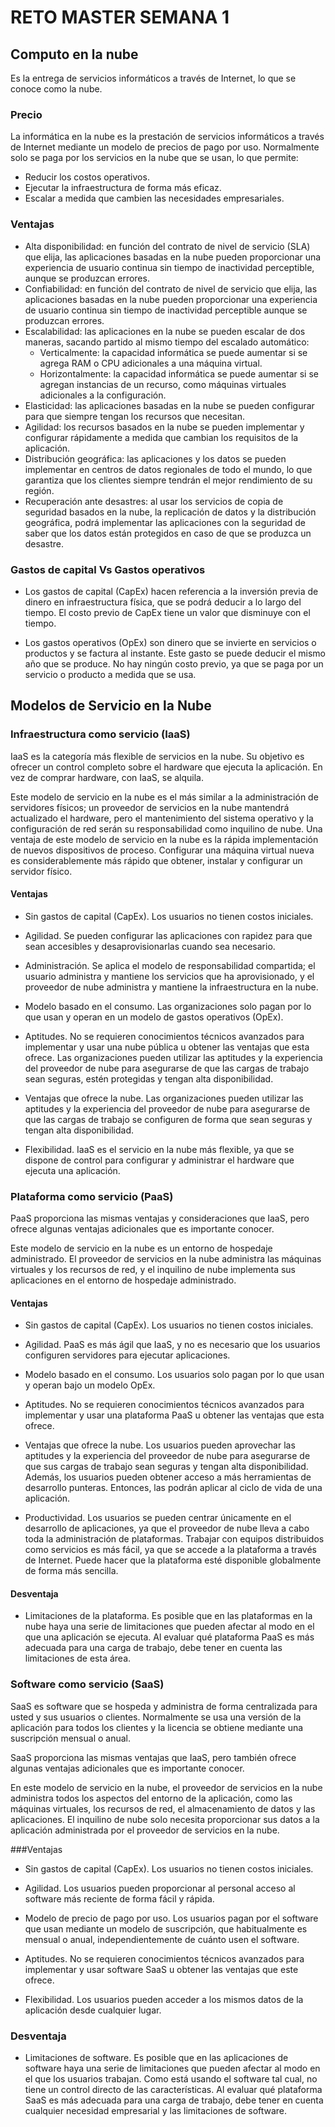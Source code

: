 # RETO MASTER SEMANA 1

## Computo en la nube
Es la entrega de servicios informáticos a través de Internet, lo que se conoce como la nube.

### Precio

La informática en la nube es la prestación de servicios informáticos a través de Internet mediante un modelo de precios de pago por uso. Normalmente solo se paga por los servicios en la nube que se usan, lo que permite:
* Reducir los costos operativos.
* Ejecutar la infraestructura de forma más eficaz.
* Escalar a medida que cambien las necesidades empresariales.


### Ventajas
* Alta disponibilidad: en función del contrato de nivel de servicio (SLA) que elija, las aplicaciones basadas en la nube pueden proporcionar una experiencia de usuario continua sin tiempo de inactividad perceptible, aunque se produzcan errores.
* Confiabilidad: en función del contrato de nivel de servicio que elija, las aplicaciones basadas en la nube pueden proporcionar una experiencia de usuario continua sin tiempo de inactividad perceptible aunque se produzcan errores.
* Escalabilidad: las aplicaciones en la nube se pueden escalar de dos maneras, sacando partido al mismo tiempo del escalado automático:
    * Verticalmente: la capacidad informática se puede aumentar si se agrega RAM o CPU adicionales a una máquina virtual.
    * Horizontalmente: la capacidad informática se puede aumentar si se agregan instancias de un recurso, como máquinas virtuales adicionales a la configuración.
* Elasticidad: las aplicaciones basadas en la nube se pueden configurar para que siempre tengan los recursos que necesitan.
*	Agilidad: los recursos basados en la nube se pueden implementar y configurar rápidamente a medida que cambian los requisitos de la aplicación.
*	Distribución geográfica: las aplicaciones y los datos se pueden implementar en centros de datos regionales de todo el mundo, lo que garantiza que los clientes siempre tendrán el mejor rendimiento de su región.
*	Recuperación ante desastres: al usar los servicios de copia de seguridad basados en la nube, la replicación de datos y la distribución geográfica, podrá implementar las aplicaciones con la seguridad de saber que los datos están protegidos en caso de que se produzca un desastre.

### Gastos de capital Vs Gastos operativos
* Los gastos de capital (CapEx) hacen referencia a la inversión previa de dinero en infraestructura física, que se podrá deducir a lo largo del tiempo. El costo previo de CapEx tiene un valor que disminuye con el tiempo.

* Los gastos operativos (OpEx) son dinero que se invierte en servicios o productos y se factura al instante. Este gasto se puede deducir el mismo año que se produce. No hay ningún costo previo, ya que se paga por un servicio o producto a medida que se usa.

## Modelos de Servicio en la Nube

### Infraestructura como servicio (IaaS)
IaaS es la categoría más flexible de servicios en la nube. Su objetivo es ofrecer un control completo sobre el hardware que ejecuta la aplicación. En vez de comprar hardware, con IaaS, se alquila.

Este modelo de servicio en la nube es el más similar a la administración de servidores físicos; un proveedor de servicios en la nube mantendrá actualizado el hardware, pero el mantenimiento del sistema operativo y la configuración de red serán su responsabilidad como inquilino de nube. Una ventaja de este modelo de servicio en la nube es la rápida implementación de nuevos dispositivos de proceso. Configurar una máquina virtual nueva es considerablemente más rápido que obtener, instalar y configurar un servidor físico.

#### Ventajas
* Sin gastos de capital (CapEx). Los usuarios no tienen costos iniciales.

* Agilidad. Se pueden configurar las aplicaciones con rapidez para que sean accesibles y desaprovisionarlas cuando sea necesario.

* Administración. Se aplica el modelo de responsabilidad compartida; el usuario administra y mantiene los servicios que ha aprovisionado, y el proveedor de nube administra y mantiene la infraestructura en la nube.

* Modelo basado en el consumo. Las organizaciones solo pagan por lo que usan y operan en un modelo de gastos operativos (OpEx).

* Aptitudes. No se requieren conocimientos técnicos avanzados para implementar y usar una nube pública u obtener las ventajas que esta ofrece. Las organizaciones pueden utilizar las aptitudes y la experiencia del proveedor de nube para asegurarse de que las cargas de trabajo sean seguras, estén protegidas y tengan alta disponibilidad.

* Ventajas que ofrece la nube. Las organizaciones pueden utilizar las aptitudes y la experiencia del proveedor de nube para asegurarse de que las cargas de trabajo se configuren de forma que sean seguras y tengan alta disponibilidad.

- Flexibilidad. IaaS es el servicio en la nube más flexible, ya que se dispone de control para configurar y administrar el hardware que ejecuta una aplicación.
### Plataforma como servicio (PaaS)
PaaS proporciona las mismas ventajas y consideraciones que IaaS, pero ofrece algunas ventajas adicionales que es importante conocer.

Este modelo de servicio en la nube es un entorno de hospedaje administrado. El proveedor de servicios en la nube administra las máquinas virtuales y los recursos de red, y el inquilino de nube implementa sus aplicaciones en el entorno de hospedaje administrado. 

#### Ventajas

- Sin gastos de capital (CapEx). Los usuarios no tienen costos iniciales.

- Agilidad. PaaS es más ágil que IaaS, y no es necesario que los usuarios configuren servidores para ejecutar aplicaciones.

- Modelo basado en el consumo. Los usuarios solo pagan por lo que usan y operan bajo un modelo OpEx.

- Aptitudes. No se requieren conocimientos técnicos avanzados para implementar y usar una plataforma PaaS u obtener las ventajas que esta ofrece.

- Ventajas que ofrece la nube. Los usuarios pueden aprovechar las aptitudes y la experiencia del proveedor de nube para asegurarse de que sus cargas de trabajo sean seguras y tengan alta disponibilidad. Además, los usuarios pueden obtener acceso a más herramientas de desarrollo punteras. Entonces, las podrán aplicar al ciclo de vida de una aplicación.

- Productividad. Los usuarios se pueden centrar únicamente en el desarrollo de aplicaciones, ya que el proveedor de nube lleva a cabo toda la administración de plataformas. Trabajar con equipos distribuidos como servicios es más fácil, ya que se accede a la plataforma a través de Internet. Puede hacer que la plataforma esté disponible globalmente de forma más sencilla.

#### Desventaja

- Limitaciones de la plataforma. Es posible que en las plataformas en la nube haya una serie de limitaciones que pueden afectar al modo en el que una aplicación se ejecuta. Al evaluar qué plataforma PaaS es más adecuada para una carga de trabajo, debe tener en cuenta las limitaciones de esta área.

### Software como servicio (SaaS)


SaaS es software que se hospeda y administra de forma centralizada para usted y sus usuarios o clientes. Normalmente se usa una versión de la aplicación para todos los clientes y la licencia se obtiene mediante una suscripción mensual o anual.

SaaS proporciona las mismas ventajas que IaaS, pero también ofrece algunas ventajas adicionales que es importante conocer.


En este modelo de servicio en la nube, el proveedor de servicios en la nube administra todos los aspectos del entorno de la aplicación, como las máquinas virtuales, los recursos de red, el almacenamiento de datos y las aplicaciones. El inquilino de nube solo necesita proporcionar sus datos a la aplicación administrada por el proveedor de servicios en la nube.

###Ventajas
* Sin gastos de capital (CapEx). Los usuarios no tienen costos iniciales.

* Agilidad. Los usuarios pueden proporcionar al personal acceso al software más reciente de forma fácil y rápida.

* Modelo de precio de pago por uso. Los usuarios pagan por el software que usan mediante un modelo de suscripción, que habitualmente es mensual o anual, independientemente de cuánto usen el software.

* Aptitudes. No se requieren conocimientos técnicos avanzados para implementar y usar software SaaS u obtener las ventajas que este ofrece.

* Flexibilidad. Los usuarios pueden acceder a los mismos datos de la aplicación desde cualquier lugar.

### Desventaja
* Limitaciones de software. Es posible que en las aplicaciones de software haya una serie de limitaciones que pueden afectar al modo en el que los usuarios trabajan. Como está usando el software tal cual, no tiene un control directo de las características. Al evaluar qué plataforma SaaS es más adecuada para una carga de trabajo, debe tener en cuenta cualquier necesidad empresarial y las limitaciones de software.
